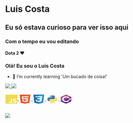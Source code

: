 # Luis Costa
## Eu só estava curioso para ver isso aqui
### Com o tempo eu vou editando 
#### Dota 2 ❤️

### Olá! Eu sou o Luis Costa
- 🌱 I’m currently learning 'Um bucado de coisa!'

<div>
  <a href="https://github.com/luis-filho">
  <img height="180em" src="https://github-readme-stats.vercel.app/api?username=luis-filho&show_icons=true&theme=dracula&include_all_commits=true&count_private=true"/>
  <img height="180em" src="https://github-readme-stats.vercel.app/api/top-langs/?username=luis-filho&layout=compact&langs_count=7&theme=dracula"/>
</div>
  
  <div style="display: inline_block"><br>
  <img align="center" alt="Luis-Js" height="30" width="40" src="https://raw.githubusercontent.com/devicons/devicon/master/icons/javascript/javascript-plain.svg">
  <!--<img align="center" alt="Rafa-Ts" height="30" width="40" src="https://raw.githubusercontent.com/devicons/devicon/master/icons/typescript/typescript-plain.svg">-->
  <!--<img align="center" alt="Rafa-React" height="30" width="40" src="https://raw.githubusercontent.com/devicons/devicon/master/icons/react/react-original.svg">-->
  <img align="center" alt="Luis-HTML" height="30" width="40" src="https://raw.githubusercontent.com/devicons/devicon/master/icons/html5/html5-original.svg">
  <img align="center" alt="Luis-CSS" height="30" width="40" src="https://raw.githubusercontent.com/devicons/devicon/master/icons/css3/css3-original.svg">
  <img align="center" alt="Luis-Python" height="30" width="40" src="https://raw.githubusercontent.com/devicons/devicon/master/icons/python/python-original.svg">
  <img align="center" alt="Luis-Csharp" height="30" width="40" src="https://raw.githubusercontent.com/devicons/devicon/master/icons/csharp/csharp-original.svg">  
    
  <!--<img align="right" alt="Rafa-yoda" src="https://cdn.discordapp.com/attachments/795358919417397249/825430589581688872/hi.gif">-->
</div>
  
  ##
<div>     
  <a href="https://www.linkedin.com/in/Luis-Filho" target="_blank"><img src="https://img.shields.io/badge/-LinkedIn-%230077B5?style=for-the-badge&logo=linkedin&logoColor=white" target="_blank"></a>  
  
  <!--![Snake animation](https://github.com/rafaballerini/rafaballerini/blob/output/github-contribution-grid-snake.svg) -->
</div>


